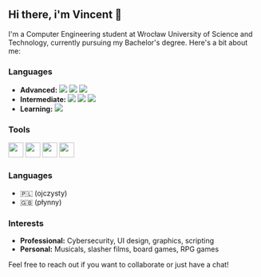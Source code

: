 ## Hi there, i'm Vincent 👋

I'm a Computer Engineering student at Wrocław University of Science and Technology, currently pursuing my Bachelor's degree. Here's a bit about me:

### Languages

- **Advanced:** 
  <img src="https://img.shields.io/badge/C-00599C?style=for-the-badge&logo=c&logoColor=white"   /> 
  <img src="https://img.shields.io/badge/C%2B%2B-00599C?style=for-the-badge&logo=c%2B%2B&logoColor=white"   /> 
  <img src="https://img.shields.io/badge/Python-FFD43B?style=for-the-badge&logo=python&logoColor=blue"   />
- **Intermediate:** 
  <img src="https://img.shields.io/badge/GNU%20Bash-4EAA25?style=for-the-badge&logo=GNU%20Bash&logoColor=white"   /> 
  <img src="https://img.shields.io/badge/HTML5-E34F26?style=for-the-badge&logo=html5&logoColor=white"   /> 
  <img src="https://img.shields.io/badge/CSS3-1572B6?style=for-the-badge&logo=css3&logoColor=white"   />
- **Learning:**
  <img src="https://img.shields.io/badge/Rust-000000?style=for-the-badge&logo=rust&logoColor=white" />
### Tools

  <img src="https://raw.githubusercontent.com/marwin1991/profile-technology-icons/refs/heads/main/icons/linux.png" width="30" height="30"   /> <img src="https://raw.githubusercontent.com/marwin1991/profile-technology-icons/refs/heads/main/icons/git.png" width="30" height="30"  />    <img src="https://raw.githubusercontent.com/marwin1991/profile-technology-icons/refs/heads/main/icons/docker.png"  width="30" height="30" /> <img src="https://raw.githubusercontent.com/marwin1991/profile-technology-icons/refs/heads/main/icons/figma.png" width="30" height="30"   />

### Languages

- 🇵🇱 (ojczysty) 
- 🇬🇧 (płynny)


### Interests
- **Professional:** Cybersecurity, UI design, graphics, scripting
- **Personal:** Musicals, slasher films, board games, RPG games

Feel free to reach out if you want to collaborate or just have a chat!

